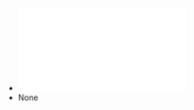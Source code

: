 - ![A_method_of_spatial_calibration_for_camera_and_radar.pdf](../assets/A_method_of_spatial_calibration_for_camera_and_radar_1646964138708_0.pdf)
- None